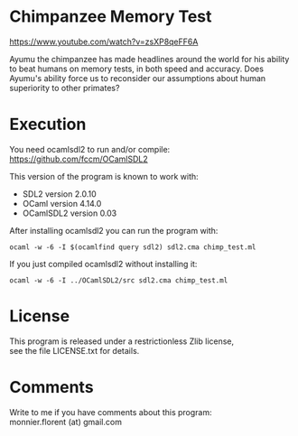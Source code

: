 # Chimpanzee Memory Test

https://www.youtube.com/watch?v=zsXP8qeFF6A

Ayumu the chimpanzee has made headlines around the world for his ability to beat
humans on memory tests, in both speed and accuracy. Does Ayumu's ability force
us to reconsider our assumptions about human superiority to other primates?


# Execution

You need ocamlsdl2 to run and/or compile:  
https://github.com/fccm/OCamlSDL2

This version of the program is known to work with:
- SDL2 version 2.0.10
- OCaml version 4.14.0
- OCamlSDL2 version 0.03

After installing ocamlsdl2 you can run the program with:
```
ocaml -w -6 -I $(ocamlfind query sdl2) sdl2.cma chimp_test.ml
```

If you just compiled ocamlsdl2 without installing it:
```
ocaml -w -6 -I ../OCamlSDL2/src sdl2.cma chimp_test.ml
```


# License

This program is released under a restrictionless Zlib license,  
see the file LICENSE.txt for details.


# Comments

Write to me if you have comments about this program:  
monnier.florent (at) gmail.com
